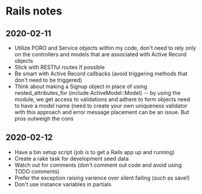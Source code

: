 Rails notes
===========

2020-02-11
----------
* Utilize PORO and Service objects within my code, don't need to rely only on the controllers and models that are associated with Active Record objects
* Stick with RESTful routes if possible
* Be smart with Active Record callbacks (avoid triggering methods that don't need to be triggered)
* Think about making a Signup object in place of using nested_attributes_for (include ActiveModel::Model) -- by using the module,
  we get access to validations and adhere to form objects need to have a model name (need to create your own uniqueness validator with
  this approach and error message placement can be an issue. But pros outweigh the cons

2020-02-12
----------
* Have a bin setup script (job is to get a Rails app up and running)
* Create a rake task for development seed data
* Watch out for comments (don't comment out code and avoid using TODO comments)
* Prefer the exception raising varience over silent failing (such as save!)
* Don't use instance variables in partials
